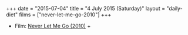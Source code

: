 +++
date = "2015-07-04"
title = "4 July 2015 (Saturday)"
layout = "daily-diet"
films = ["never-let-me-go-2010"]
+++

<ul>
<li class="entry Film">Film: <a href="/films/never-let-me-go-2010">Never Let Me Go (2010)</a> +</li>
</ul>